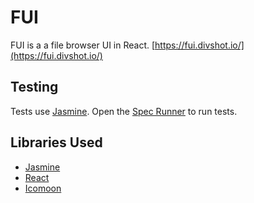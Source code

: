 # FUI

FUI is a a file browser UI in React.  [https://fui.divshot.io/](https://fui.divshot.io/)

## Testing
Tests use [Jasmine](https://jasmine.github.io/).  Open the [Spec Runner](https://fui.divshot.io/SpecRunner.html) to run tests.

## Libraries Used
* [Jasmine](https://jasmine.github.io/)
* [React](https://facebook.github.io/react/)
* [Icomoon](https://icomoon.io/)